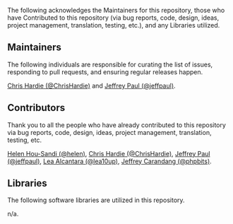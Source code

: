 The following acknowledges the Maintainers for this repository, those who have Contributed to this repository (via bug reports, code, design, ideas, project management, translation, testing, etc.), and any Libraries utilized.

## Maintainers

The following individuals are responsible for curating the list of issues, responding to pull requests, and ensuring regular releases happen.

[Chris Hardie (@ChrisHardie)](https://github.com/ChrisHardie) and [Jeffrey Paul (@jeffpaul)](https://github.com/jeffpaul).

## Contributors

Thank you to all the people who have already contributed to this repository via bug reports, code, design, ideas, project management, translation, testing, etc.

[Helen Hou-Sandi (@helen)](https://github.com/helen), [Chris Hardie (@ChrisHardie)](https://github.com/ChrisHardie), [Jeffrey Paul (@jeffpaul)](https://github.com/jeffpaul), [Lea Alcantara (@lea10up)](https://github.com/lea10up), [Jeffrey Carandang (@phpbits)](https://github.com/phpbits).

## Libraries

The following software libraries are utilized in this repository.

n/a.
